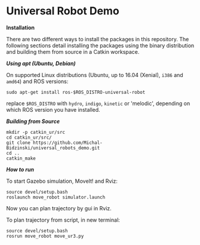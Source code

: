 # Universal Robot Demo

__Installation__

There are two different ways to install the packages in this repository. The following sections detail installing the packages using the binary distribution and building them from source in a Catkin workspace.


___Using apt (Ubuntu, Debian)___

On supported Linux distributions (Ubuntu, up to 16.04 (Xenial), `i386` and `amd64`) and ROS versions:

```
sudo apt-get install ros-$ROS_DISTRO-universal-robot
```

replace `$ROS_DISTRO` with `hydro`, `indigo`, `kinetic` or 'melodic', depending on which ROS version you have installed.


___Building from Source___

```
mkdir -p catkin_ur/src
cd catkin_ur/src/
git clone https://github.com/Michal-Bidzinski/universal_robots_demo.git
cd ..
catkin_make
```

___How to run___

To start Gazebo simulation, MoveIt! and Rviz:

```
source devel/setup.bash
roslaunch move_robot simulator.launch
```

Now you can plan trajectory by gui in Rviz.

To plan trajectory from script, in  new terminal:

```
source devel/setup.bash
rosrun move_robot move_ur3.py
```



